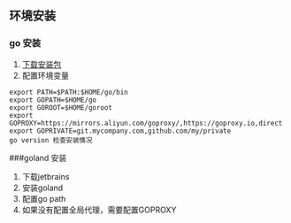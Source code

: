 ## 环境安装
### go 安装
1. [下载安装包](https://go.dev/dl/)
2. 配置环境变量
```  
export PATH=$PATH:$HOME/go/bin
export GOPATH=$HOME/go
export GOROOT=$HOME/goroot
export GOPROXY=https://mirrors.aliyun.com/goproxy/,https://goproxy.io,direct
export GOPRIVATE=git.mycompany.com,github.com/my/private
go version 检查安装情况
```
###goland 安装
1. 下载jetbrains
2. 安装goland
3. 配置go path
4. 如果没有配置全局代理，需要配置GOPROXY
